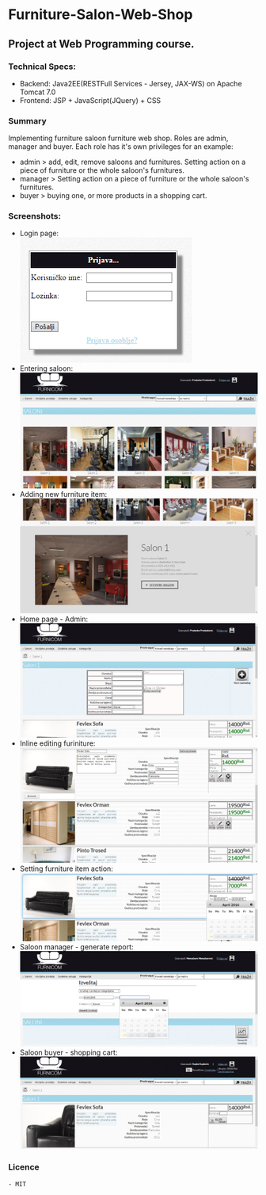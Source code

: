 # Furniture-Salon-Web-Shop
## Project at Web Programming course.

### Technical Specs:
  - Backend: Java2EE(RESTFull Services - Jersey, JAX-WS) on Apache Tomcat 7.0
  - Frontend: JSP + JavaScript(JQuery) + CSS

### Summary
Implementing furniture saloon furniture web shop. Roles are admin, manager and buyer. Each role has it's own privileges for an example:
  - admin > add, edit, remove saloons and furnitures. Setting action on a piece of furniture or the whole saloon's furnitures.
  - manager > Setting action on a piece of furniture or the whole saloon's furnitures.
  - buyer > buying one, or more products in a shopping cart. 

### Screenshots:
- Login page: <br />
 ![Login page](/screenshots/login.png?raw=true "Login page")
- Entering saloon: <br />
 ![Home Page - Admin](/screenshots/home-admin.png?raw=true "Home Page - Admin")
- Adding new furniture item: <br />
 ![Entering saloon](/screenshots/saloon-click.png?raw=true "Entering saloon")
- Home page - Admin: <br />
![Adding new furniture item](/screenshots/saloon-add-new.png?raw=true "Adding new furniture item")
- Inline editing furiniture: <br />
![Inline editing furiniture](/screenshots/saloon-furniture-edit.png?raw=true "Inline editing furiniture")
- Setting furniture item action: <br />
![Setting furniture item action](/screenshots/saloon-furniture-action.png?raw=true "Setting furniture item action")
- Saloon manager - generate report: <br />
![Saloon manager - generate report](/screenshots/saloon-manager-home.png?raw=true "Saloon manager - generate report")
- Saloon buyer - shopping cart: <br />
![Saloon buyer - shopping cart](/screenshots/saloon-buyer-furniture.png?raw=true "Saloon buyer - shopping cart")


### Licence
    - MIT

